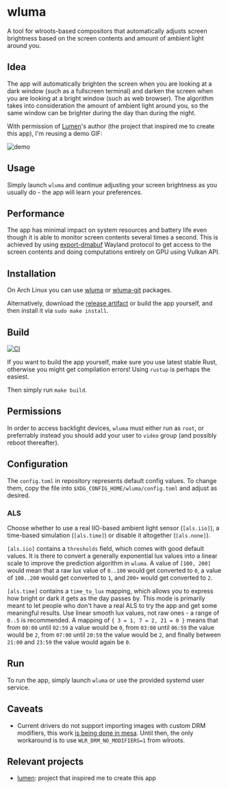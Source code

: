 # wluma

A tool for wlroots-based compositors that automatically adjusts screen brightness based on the screen contents and amount of ambient light around you.

## Idea

The app will automatically brighten the screen when you are looking at a dark window (such as a fullscreen terminal) and darken the screen when you are looking at a bright window (such as web browser). The algorithm takes into consideration the amount of ambient light around you, so the same window can be brighter during the day than during the night.

With permission of [Lumen](https://github.com/anishathalye/lumen)'s author (the project that inspired me to create this app), I'm reusing a demo GIF:

![demo](https://user-images.githubusercontent.com/1177900/82347130-8bd22b80-99f7-11ea-8545-0d311240a30d.gif)

## Usage

Simply launch `wluma` and continue adjusting your screen brightness as you usually do - the app will learn your preferences.

## Performance

The app has minimal impact on system resources and battery life even though it is able to monitor screen contents several times a second. This is achieved by using [export-dmabuf](https://github.com/swaywm/wlr-protocols/blob/master/unstable/wlr-export-dmabuf-unstable-v1.xml) Wayland protocol to get access to the screen contents and doing computations entirely on GPU using Vulkan API.

## Installation

On Arch Linux you can use [wluma](https://aur.archlinux.org/packages/wluma/) or [wluma-git](https://aur.archlinux.org/packages/wluma-git/) packages.

Alternatively, download the [release artifact](https://github.com/maximbaz/wluma/releases) or build the app yourself, and then install it via `sudo make install`.

## Build

[![CI](https://github.com/maximbaz/wluma/actions/workflows/ci.yml/badge.svg)](https://github.com/maximbaz/wluma/actions/workflows/ci.yml)

If you want to build the app yourself, make sure you use latest stable Rust, otherwise you might get compilation errors! Using `rustup` is perhaps the easiest.

Then simply run `make build`.

## Permissions

In order to access backlight devices, `wluma` must either run as `root`, or preferrably instead you should add your user to `video` group (and possibly reboot thereafter).

## Configuration

The `config.toml` in repository represents default config values. To change them, copy the file into `$XDG_CONFIG_HOME/wluma/config.toml` and adjust as desired.

### ALS

Choose whether to use a real IIO-based ambient light sensor (`[als.iio]`), a time-based simulation (`[als.time]`) or disable it altogether (`[als.none]`).

`[als.iio]` contains a `thresholds` field, which comes with good default values. It is there to convert a generally exponential lux values into a linear scale to improve the prediction algorithm in `wluma`. A value of `[100, 200]` would mean that a raw lux value of `0..100` would get converted to `0`, a value of `100..200` would get converted to `1`, and `200+` would get converted to `2`.

`[als.time]` contains a `time_to_lux` mapping, which allows you to express how bright or dark it gets as the day passes by. This mode is primarily meant to let people who don't have a real ALS to try the app and get some meaningful results. Use linear smooth lux values, not raw ones - a range of `0..5` is recommended. A mapping of `{ 3 = 1, 7 = 2, 21 = 0 }` means that from `00:00` until `02:59` a value would be `0`, from `03:00` until `06:59` the value would be `2`, from `07:00` until `20:59` the value would be `2`, and finally between `21:00` and `23:59` the value would again be `0`.

## Run

To run the app, simply launch `wluma` or use the provided systemd user service.

## Caveats

- Current drivers do not support importing images with custom DRM modifiers, this work [is being done in mesa](https://gitlab.freedesktop.org/mesa/mesa/-/merge_requests/1466). Until then, the only workaround is to use `WLR_DRM_NO_MODIFIERS=1` from wlroots.

## Relevant projects

- [lumen](https://github.com/anishathalye/lumen): project that inspired me to create this app
